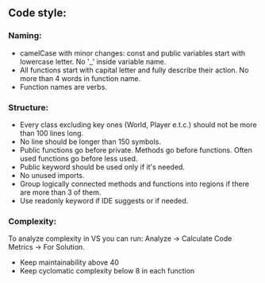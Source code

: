 ## Code style:

### Naming:
- camelCase with minor changes: const and public variables start with lowercase letter. No '_' inside variable name.
- All functions start with capital letter and fully describe their action. No more than 4 words in function name.
- Function names are verbs.

### Structure:
- Every class excluding key ones (World, Player e.t.c.) should not be more than 100 lines long.
- No line should be longer than 150 symbols.
- Public functions go before private. Methods go before functions. Often used functions go before less used.
- Public keyword should be used only if it's needed.
- No unused imports.
- Group logically connected methods and functions into regions if there are more than 3 of them.
- Use readonly keyword if IDE suggests or if needed.

### Complexity:
To analyze complexity in VS you can run: Analyze -> Calculate Code Metrics -> For Solution.

- Keep maintainability above 40
- Keep cyclomatic complexity below 8 in each function
